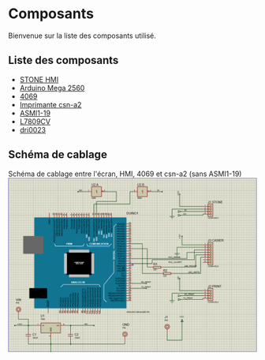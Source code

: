 # Composants

Bienvenue sur la liste des composants utilisé.

## Liste des composants
- [STONE HMI](/composants/hmi)
- [Arduino Mega 2560](/composants/arduino)
- [4069](/composants/4069)
- [Imprimante csn-a2](/composants/csn-a2)
- [ASMI1-19](/composants/ASMI1-19)
- [L7809CV](/composants/L7809CV)
- [dri0023](/composants/dri0023)

## Schéma de cablage <Badge type="info" text="Proteus" />
Schéma de cablage entre l'écran, HMI, 4069 et csn-a2 (sans ASMI1-19)
![Rendu image](https://raw.githubusercontent.com/kerogs/bras/refs/heads/main/assets/preview2.png)



